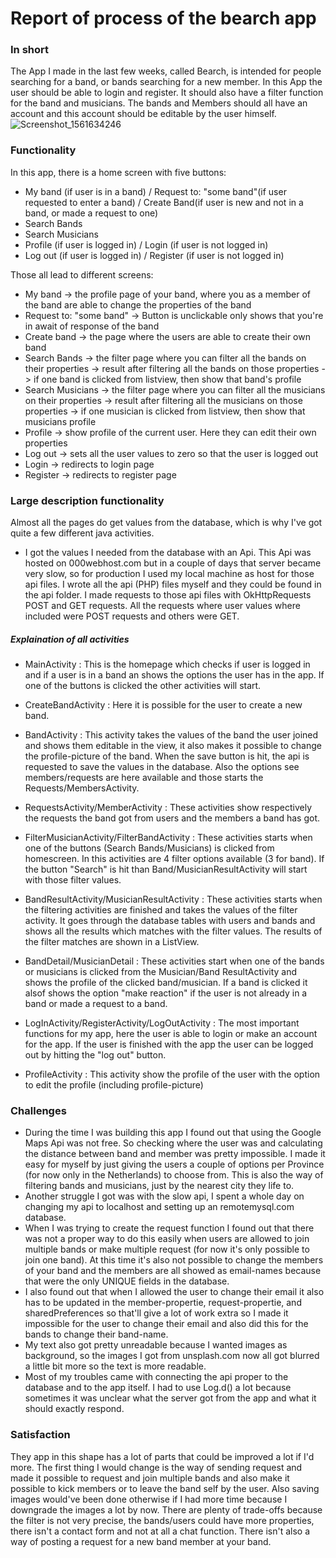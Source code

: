 # Report of process of the bearch app

### In short
The App I made in the last few weeks, called Bearch, is intended for people searching for a band, or bands searching for a new member. In this App the user should be able to login and register. It should also have a filter function for the band and musicians. The bands and Members should all have an account and this account should be editable by the user himself.
![Screenshot_1561634246](https://user-images.githubusercontent.com/47153142/60263353-c2372180-98e0-11e9-88af-3cddb170b6d0.png)
### Functionality
In this app, there is a home screen with five buttons:
- My band (if user is in a band) / Request to: "some band"(if user requested to enter a band) / Create Band(if user is new and not in a band, or made a request to one)
- Search Bands 
- Search Musicians
- Profile (if user is logged in) / Login (if user is not logged in)
- Log out (if user is logged in) / Register (if user is not logged in)

Those all lead to different screens:

- My band -> the profile page of your band, where you as a member of the band are able to change the properties of the band
- Request to: "some band" -> Button is unclickable only shows that you're in await of response of the band
- Create band -> the page where the users are able to create their own band
- Search Bands -> the filter page where you can filter all the bands on their properties -> result after filtering all the bands on those properties -> if one band is clicked from listview, then show that band's profile
- Search Musicians -> the filter page where you can filter all the musicians on their properties -> result after filtering all the musicians on those properties -> if one musician is clicked from listview, then show that musicians profile
- Profile -> show profile of the current user. Here they can edit their own properties
- Log out -> sets all the user values to zero so that the user is logged out
- Login -> redirects to login page
- Register -> redirects to register page

### Large description functionality
Almost all the pages do get values from the database, which is why I've got quite a few different java activities. 
- I got the values I needed from the database with an Api. This Api was hosted on 000webhost.com but in a couple of days that server became very slow, so for production I used my local machine as host for those api files. I wrote all the api (PHP) files myself and they could be found in the api folder. I made requests to those api files with OkHttpRequests POST and GET requests. All the requests where user values where included were POST requests and others were GET. 
##### Explaination of all activities
- MainActivity : This is the homepage which checks if user is logged in and if a user is in a band an shows the options the user has in the app. If one of the buttons is clicked the other activities will start.

- CreateBandActivity : Here it is possible for the user to create a new band.

- BandActivity : This activity takes the values of the band the user joined and shows them editable in the view, it also makes it possible to change the profile-picture of the band. When the save button is hit, the api is requested to save the values in the database. Also the options see members/requests are here available and those starts the Requests/MembersActivity.

- RequestsActivity/MemberActivity : These activities show respectively the requests the band got from users and the members a band has got.

- FilterMusicianActivity/FilterBandActivity : These activities starts when one of the buttons (Search Bands/Musicians) is clicked from homescreen. In this activities are 4 filter options available (3 for band). If the button "Search" is hit than Band/MusicianResultActivity will start with those filter values.

- BandResultActivity/MusicianResultActivity : These activities starts when the filtering activities are finished and takes the values of the filter activity. It goes through the database tables with users and bands and shows all the results which matches with the filter values. The results of the filter matches are shown in a ListView. 

- BandDetail/MusicianDetail : These activities start when one of the bands or musicians is clicked from the Musician/Band ResultActivity and shows the profile of the clicked band/musician. If a band is clicked it alsof shows the option "make reaction" if the user is not already in a band or made a request to a band.

- LogInActivity/RegisterActivity/LogOutActivity : The most important functions for my app, here the user is able to login or make an account for the app. If the user is finished with the app the user can be logged out by hitting the "log out" button.

- ProfileActivity : This activity show the profile of the user with the option to edit the profile (including profile-picture)

### Challenges

- During the time I was building this app I found out that using the Google Maps Api was not free. So checking where the user was and calculating the distance between band and member was pretty impossible. I made it easy for myself by just giving the users a couple of options per Province (for now only in the Netherlands) to choose from. This is also the way of filtering bands and musicians, just by the nearest city they life to. 
- Another struggle I got was with the slow api, I spent a whole day on changing my api to localhost and setting up an remotemysql.com database.
- When I was trying to create the request function I found out that there was not a proper way to do this easily when users are allowed to join multiple bands or make multiple request (for now it's only possible to join one band). At this time it's also not possible to change the members of your band and the members are all showed as email-names because that were the only UNIQUE fields in the database.
- I also found out that when I allowed the user to change their email it also has to be updated in the member-propertie, request-propertie, and sharedPreferences so that'll give a lot of work extra so I made it impossible for the user to change their email and also did this for the bands to change their band-name. 
- My text also got pretty unreadable because I wanted images as background, so the images I got from unsplash.com now all got blurred a little bit more so the text is more readable. 
- Most of my troubles came with connecting the api proper to the database and to the app itself. I had to use Log.d() a lot because sometimes it was unclear what the server got from the app and what it should exactly respond. 

### Satisfaction

They app in this shape has a lot of parts that could be improved a lot if I'd more. The first thing I would change is the way of sending request and made it possible to request and join multiple bands and also make it possible to kick members or to leave the band self by the user. Also saving images would've been done otherwise if I had more time because I downgrade the images a lot by now. There are plenty of trade-offs because the filter is not very precise, the bands/users could have more properties, there isn't a contact form and not at all a chat function. There isn't also a way of posting a request for a new band member at your band.
